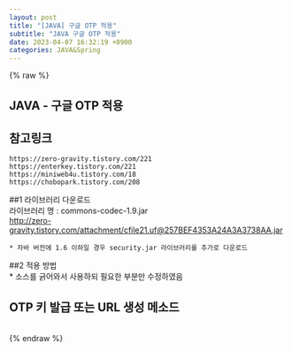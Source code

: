 ```yaml
---  
layout: post  
title: "[JAVA] 구글 OTP 적용"  
subtitle: "JAVA 구글 OTP 적용"  
date: 2023-04-07 16:32:19 +0900  
categories: JAVA&Spring  
---  
```

{% raw %}  
## JAVA - 구글 OTP 적용  
  
## 참고링크  
	https://zero-gravity.tistory.com/221  
	https://enterkey.tistory.com/221  
	https://miniweb4u.tistory.com/18  
	https://chobopark.tistory.com/208  
  
##1 라이브러리 다운로드  
	라이브러리 명 : commons-codec-1.9.jar  
	http://zero-gravity.tistory.com/attachment/cfile21.uf@257BEF4353A24A3A3738AA.jar  
  
	* 자바 버전에 1.6 이하일 경우 security.jar 라이브러리를 추가로 다운로드  
  
##2 적용 방법  
	* 소스를 긁어와서 사용하되 필요한 부분만 수정하였음  
  
## OTP 키 발급 또는 URL 생성 메소드  
                                                                                                                                                                                                                                                                                                                                                                                
{% endraw %}